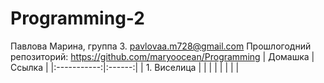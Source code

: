 # Programming-2
Павлова Марина, группа 3. pavlovaa.m728@gmail.com
Прошлогодний репозиторий: https://github.com/maryoocean/Programming
|   Домашка   | Ссылка |
|:-----------:|:------:|
| 1. Виселица |        |
|             |        |
|             |        |
